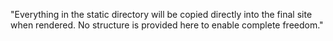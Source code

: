 "Everything in the static directory will be copied directly into the final site when rendered. No structure is provided here to enable complete freedom."
